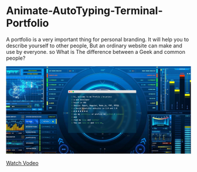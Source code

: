 # Animate-AutoTyping-Terminal-Portfolio

A portfolio is a very important thing for personal branding. It will help you to describe yourself to other people, But an ordinary website can make and use by everyone. so What is The difference between a Geek and common people?

![](./terminalauto.PNG)

[Watch Vodeo](youtu.be/0py_nwdgiuw)
